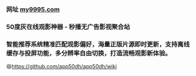 ### 网址 [my9995.com](http://d.my9995.com/?50duhuiapp) 
### 50度灰在线观影神器 - 秒播无广告影视聚合站
### 智能推荐系统精准匹配观影偏好，海量正版片源即时更新，支持离线缓存与投屏功能，多分辨率自由切换，打造流畅观影新体验。
😄https://github.com/app50dh/app50dh/wiki

